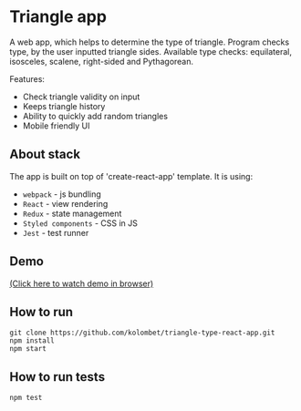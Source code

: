 # Triangle app

A web app, which helps to determine the type of triangle. Program checks type, by the user inputted triangle sides. Available type checks: equilateral, isosceles, scalene, right-sided and Pythagorean.

Features:

- Check triangle validity on input
- Keeps triangle history
- Ability to quickly add random triangles
- Mobile friendly UI

## About stack

The app is built on top of 'create-react-app' template.
It is using:

- `webpack` - js bundling
- `React` - view rendering
- `Redux` - state management
- `Styled components` - CSS in JS
- `Jest` - test runner

## Demo

[(Click here to watch demo in browser)](https://build-pzfwggxerb.now.sh/)

## How to run

```
git clone https://github.com/kolombet/triangle-type-react-app.git
npm install
npm start
```

## How to run tests

```
npm test
```
